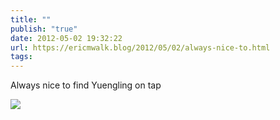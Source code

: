 ```yaml
---
title: ""
publish: "true"
date: 2012-05-02 19:32:22
url: https://ericmwalk.blog/2012/05/02/always-nice-to.html
tags: 
---
```


Always nice to find Yuengling on tap

![](https://ericmwalk.blog/uploads/2022/59564c2889.jpg)